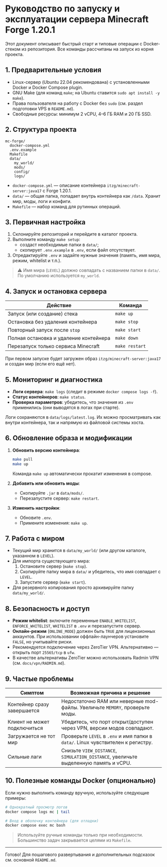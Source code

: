 # Руководство по запуску и эксплуатации сервера Minecraft Forge 1.20.1

Этот документ описывает быстрый старт и типовые операции с Docker-стеком из репозитория. Все команды рассчитаны на запуск из корня проекта.

## 1. Предварительные условия

- Linux-сервер (Ubuntu 22.04 рекомендована) c установленными Docker и Docker Compose plugin.
- GNU Make (для команд `make`; на Ubuntu ставится `sudo apt install -y make`).
- Права пользователя на работу с Docker без `sudo` (см. раздел подготовки VPS в `README.md`).
- Свободные ресурсы: минимум 2 vCPU, 4–6 ГБ RAM и 20 ГБ SSD.

## 2. Структура проекта

```
mc-forge/
  docker-compose.yml
  .env.example
  Makefile
  data/
    my_world/
    mods/
    config/
    logs/
```

- `docker-compose.yml` — описание контейнера `itzg/minecraft-server:java17` c Forge 1.20.1.
- `data/` — общая папка, попадает внутрь контейнера как `/data`. Хранит мир, моды, логи и конфиги.
- `Makefile` — набор команд для рутинных операций.

## 3. Первичная настройка

1. Склонируйте репозиторий и перейдите в каталог проекта.
2. Выполните команду `make setup`:
   - создаст необходимые папки в `data/`;
   - скопирует `.env.example` в `.env`, если файл отсутствует.
3. Отредактируйте `.env` и задайте нужные значения (память, имя мира, режим, whitelist и т.п.).

> ⚠️ Имя мира (`LEVEL`) должно совпадать с названием папки в `data/`. По умолчанию используется `my_world`.

## 4. Запуск и остановка сервера

| Действие | Команда |
|----------|---------|
| Запуск (или создание) стека | `make up` |
| Остановка без удаления контейнера | `make stop` |
| Повторный запуск после `stop` | `make start` |
| Полная остановка и удаление контейнера | `make down` |
| Перезапуск только сервиса Minecraft | `make restart` |

При первом запуске будет загружен образ `itzg/minecraft-server:java17` и создан мир (если его ещё нет).

## 5. Мониторинг и диагностика

- **Логи сервера**: `make logs` (следит в режиме `docker compose logs -f`).
- **Статус контейнеров**: `make status`.
- **Проверка параметров**: убедитесь, что значения из `.env` применились (они выводятся в логах при старте).

Логи сохраняются в `data/logs/latest.log`. Их можно просматривать как внутри контейнера, так и напрямую из файловой системы хоста.

## 6. Обновление образа и модификации

1. **Обновить версию контейнера**:
   ```bash
   make pull
   make up
   ```
   Команда `make up` автоматически прокатит изменения в compose.

2. **Добавить или обновить моды**:
   - Скопируйте `.jar` в `data/mods/`.
   - Перезапустите сервер: `make restart`.

3. **Изменить настройки**:
   - Обновите `.env`.
   - Примените изменения: `make up`.

## 7. Работа с миром

- Текущий мир хранится в `data/my_world/` (или другом каталоге, указанном в `LEVEL`).
- Для импорта существующего мира:
  1. Остановите сервер (`make stop`).
  2. Скопируйте папку мира в `data/` и убедитесь, что имя совпадает с `LEVEL`.
  3. Запустите сервер (`make start`).
- Для резервного копирования просто архивируйте папку `data/my_world/`.

## 8. Безопасность и доступ

- **Режим whitelist**: включите переменные `ENABLE_WHITELIST`, `ENFORCE_WHITELIST`, `WHITELIST` в `.env` и перезапустите сервер.
- **Онлайн-режим** (`ONLINE_MODE`) должен быть `TRUE` для лицензионных аккаунтов. При использовании оффлайн-лаунчеров установите `FALSE`, но учитывайте риски.
- Рекомендуется подключение через ZeroTier VPN. Альтернативно — открыть порт `25565/tcp` в `ufw`.
- В качестве альтернативы ZeroTier можно использовать Radmin VPN (см. `docs/vpn/RADMIN.md`).

## 9. Частые проблемы

| Симптом | Возможная причина и решение |
|---------|-----------------------------|
| Контейнер сразу завершается | Недостаточно RAM или неверные mod-файлы. Увеличьте `MEMORY`, проверьте моды. |
| Клиент не может подключиться | Убедитесь, что порт открыт/доступен через VPN, версии модов совпадают. |
| Загружается не тот мир | Проверьте `LEVEL` в `.env` и имя папки в `data/`. Linux чувствителен к регистру. |
| Сильные лаги | Снизьте `VIEW_DISTANCE`, `SIMULATION_DISTANCE`, увеличьте выделенную память и vCPU. |

## 10. Полезные команды Docker (опционально)

Если нужно выполнить команду вручную, используйте следующие примеры:

```bash
# Однократный просмотр логов
docker compose logs mc | tail

# Вход в оболочку контейнера (для отладки)
docker compose exec mc bash
```

> Используйте ручные команды только при необходимости. Большинство задач закрывается целями из `Makefile`.

---

Готово! Для пошагового развертывания и дополнительных подсказок см. основной `README.md`.
